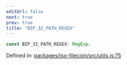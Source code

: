 ```yaml
---
editUrl: false
next: true
prev: true
title: "BIP_32_PATH_REGEX"
---
```


```ts
const BIP_32_PATH_REGEX: RegExp;
```

Defined in: [packages/iso-filecoin/src/utils.js:75](https://github.com/hugomrdias/filecoin/blob/785c3411e0df74cabd3b2718e9d4a52c466ba914/packages/iso-filecoin/src/utils.js#L75)
